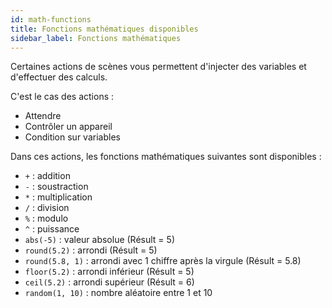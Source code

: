 ```yaml
---
id: math-functions
title: Fonctions mathématiques disponibles
sidebar_label: Fonctions mathématiques
---
```


Certaines actions de scènes vous permettent d'injecter des variables et d'effectuer des calculs.

C'est le cas des actions :

- Attendre
- Contrôler un appareil
- Condition sur variables

Dans ces actions, les fonctions mathématiques suivantes sont disponibles :

- `+` : addition
- `-` : soustraction
- `*` : multiplication
- `/` : division
- `%` : modulo
- `^` : puissance
- `abs(-5)` : valeur absolue (Résult = 5)
- `round(5.2)` : arrondi (Résult = 5)
- `round(5.8, 1)` : arrondi avec 1 chiffre après la virgule (Résult = 5.8)
- `floor(5.2)` : arrondi inférieur (Résult = 5)
- `ceil(5.2)` : arrondi supérieur (Résult = 6)
- `random(1, 10)` : nombre aléatoire entre 1 et 10
